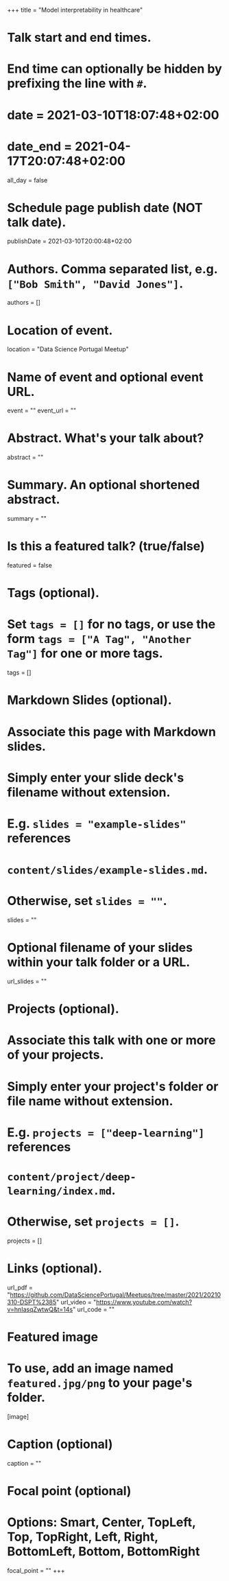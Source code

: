 +++
title = "Model interpretability in healthcare"

# Talk start and end times.
#   End time can optionally be hidden by prefixing the line with `#`.
# date = 2021-03-10T18:07:48+02:00
# date_end = 2021-04-17T20:07:48+02:00
all_day = false

# Schedule page publish date (NOT talk date).
publishDate = 2021-03-10T20:00:48+02:00

# Authors. Comma separated list, e.g. `["Bob Smith", "David Jones"]`.
authors = []

# Location of event.
location = "Data Science Portugal Meetup"

# Name of event and optional event URL.
event = ""
event_url = ""

# Abstract. What's your talk about?
abstract = ""

# Summary. An optional shortened abstract.
summary = ""

# Is this a featured talk? (true/false)
featured = false

# Tags (optional).
#   Set `tags = []` for no tags, or use the form `tags = ["A Tag", "Another Tag"]` for one or more tags.
tags = []

# Markdown Slides (optional).
#   Associate this page with Markdown slides.
#   Simply enter your slide deck's filename without extension.
#   E.g. `slides = "example-slides"` references 
#   `content/slides/example-slides.md`.
#   Otherwise, set `slides = ""`.
slides = ""

# Optional filename of your slides within your talk folder or a URL.
url_slides = ""

# Projects (optional).
#   Associate this talk with one or more of your projects.
#   Simply enter your project's folder or file name without extension.
#   E.g. `projects = ["deep-learning"]` references 
#   `content/project/deep-learning/index.md`.
#   Otherwise, set `projects = []`.
projects = []

# Links (optional).
url_pdf = "https://github.com/DataSciencePortugal/Meetups/tree/master/2021/20210310-DSPT%2385"
url_video = "https://www.youtube.com/watch?v=hnIasqZwtwQ&t=14s"
url_code = ""

# Featured image
# To use, add an image named `featured.jpg/png` to your page's folder. 
[image]
  # Caption (optional)
  caption = ""

  # Focal point (optional)
  # Options: Smart, Center, TopLeft, Top, TopRight, Left, Right, BottomLeft, Bottom, BottomRight
  focal_point = ""
+++
